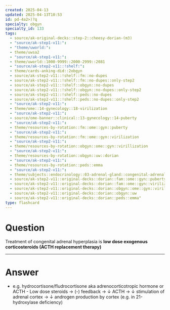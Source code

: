```yaml
---
created: 2025-04-13
updated: 2025-04-13T10:53
id: pd-4a2>)?q
specialty: obgyn
specialty_id: 133
tags:
  - source/ak-original-decks::step-2::cheesy-dorian-(m3)
  - "source/ak-step1-v11:": 
  - "theme/uworld:": 
  - theme/uwsa2
  - "source/ak-step1-v11:": 
  - theme/uworld::1000-9999::2000-2999::2081
  - "source/ak-step2-v11::!shelf:": 
  - theme/cards-anking-did::2obgyn
  - source/ak-step2-v11::!shelf::fm::no-dupes
  - source/ak-step2-v11::!shelf::fm::no-dupes::only-step2
  - source/ak-step2-v11::!shelf::obgyn::no-dupes
  - source/ak-step2-v11::!shelf::obgyn::no-dupes::only-step2
  - source/ak-step2-v11::!shelf::peds::no-dupes
  - source/ak-step2-v11::!shelf::peds::no-dupes::only-step2
  - "source/ak-step2-v11:": 
  - theme/ome::14-gynecology::18-virilization
  - "source/ak-step2-v11:": 
  - source/ome-banner::clinical::13-gynecology::14-puberty
  - "source/ak-step2-v11:": 
  - theme/resources-by-rotation::fm::ome::gyn::puberty
  - "source/ak-step2-v11:": 
  - theme/resources-by-rotation::fm::ome::gyn::virilization
  - "source/ak-step2-v11:": 
  - theme/resources-by-rotation::obgyn::ome::gyn::virillization
  - "source/ak-step2-v11:": 
  - theme/resources-by-rotation::obgyn::uw::dorian
  - "source/ak-step2-v11:": 
  - theme/resources-by-rotation::peds::emma
  - "source/ak-step2-v11:": 
  - theme/subjects::endocrinology::03-adrenal-gland::congenital-adrenal-hyperplasia
  - source/ak-step2-v11::original-decks::dorian::fam::ome::gyn::puberty
  - source/ak-step2-v11::original-decks::dorian::fam::ome::gyn::virilization
  - source/ak-step2-v11::original-decks::dorian::obgyn::ome::gyn::virillization
  - source/ak-step2-v11::original-decks::dorian::obgyn::uw
  - source/ak-step2-v11::original-decks::dorian::peds::emma"
type: flashcard
---
```


# Question
Treatment of congenital adrenal hyperplasia is **low dose exogenous corticosteroids (ACTH replacement therapy)**

---

# Answer
- e.g. hydrocortisone/fludrocortisone aka adrenocorticotropic hormone or ACTH     - Low dose steroids → (-) feedback → ↓ ACTH → ↓ stimulation of adrenal cortex → ↓ androgen production by cortex (e.g. in 21-hydroxylase deficiency)